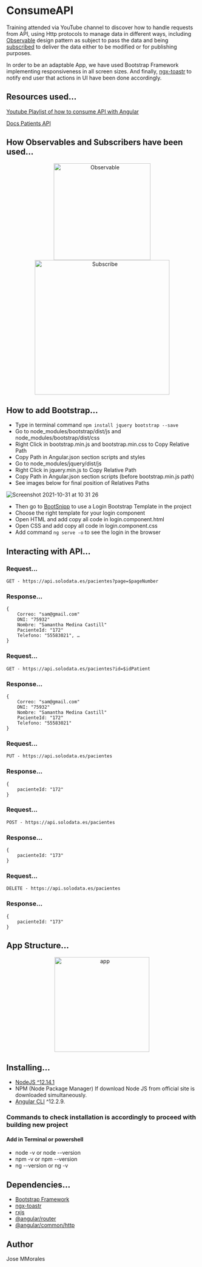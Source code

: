 # ConsumeAPI

Training attended via YouTube channel to discover how to handle requests from API, using Http protocols to manage data in different ways, including [Observable](https://angular.io/guide/observables) design pattern as subject to pass the data and being [subscribed](https://rxjs.dev/guide/subscription) to deliver the data either to be modified or for publishing purposes.

In order to be an adaptable App, we have used Bootstrap Framework implementing responsiveness in all screen sizes. And finally, [ngx-toastr](https://www.npmjs.com/package/ngx-toastr) to notify end user that actions in UI have been done accordingly. 

## Resources used... 

[Youtube Playlist of how to consume API with Angular](https://www.youtube.com/watch?v=ooAmdvpAE-o&list=PLIbWwxXce3VqQxabv3aT0nHnhHQH6F-qG)

[Docs Patients API](https://api.solodata.es/)

## How Observables and Subscribers have been used...

<div align="center">
    <img width="255" alt="Observable" src="https://user-images.githubusercontent.com/43299285/141693393-c9e4b5cb-4190-4ca8-a9e5-6dfb44f66c74.PNG">
    <img width="355" alt="Subscribe" src="https://user-images.githubusercontent.com/43299285/141693550-288125e3-5058-46eb-943f-ac12e684fc20.PNG">
</div>


## How to add Bootstrap...
* Type in terminal command `npm install jquery bootstrap --save`
* Go to node_modules/bootstrap/dist/js and node_modules/bootstrap/dist/css
* Right Click in bootstrap.min.js and bootstrap.min.css to Copy Relative Path
* Copy Path in Angular.json section scripts and styles
* Go to node_modules/jquery/dist/js
* Right Click in jquery.min.js to Copy Relative Path
* Copy Path in Angular.json section scripts (before bootstrap.min.js path)
* See images below for final position of Relatives Paths

![Screenshot 2021-10-31 at 10 31 26](https://user-images.githubusercontent.com/43299285/139576282-ba521717-3d75-4cfd-80ba-a16a44f30c1b.png)

* Then go to [BootSnipp](https://bootsnipp.com/) to use a Login Bootstrap Template in the project 
* Choose the right template for your login component
* Open HTML and add copy all code in login.component.html
* Open CSS and add copy all code in login.component.css
* Add command `ng serve -o` to see the login in the browser

## Interacting with API...

### Request...
`GET - https://api.solodata.es/pacientes?page=$pageNumber`
### Response...
```
{
    Correo: "sam@gmail.com"
    DNI: "75932"
    Nombre: "Samantha Medina Castill"
    PacienteId: "172"
    Telefono: "55583021", …
}
```
### Request...
`GET - https://api.solodata.es/pacientes?id=$idPatient`
### Response...
```
{
    Correo: "sam@gmail.com"
    DNI: "75932"
    Nombre: "Samantha Medina Castill"
    PacienteId: "172"
    Telefono: "55583021"
}
```
### Request...
`PUT - https://api.solodata.es/pacientes`
### Response...
```
{
    pacienteId: "172"
}
```
### Request...
`POST - https://api.solodata.es/pacientes`
### Response...
```
{
    pacienteId: "173"
}
```
### Request...
`DELETE - https://api.solodata.es/pacientes`
### Response...
```
{
    pacienteId: "173"
}
```
## App Structure...
<div align="center">
<img width="250" alt="app" src="https://user-images.githubusercontent.com/43299285/141678365-58c37055-bf48-4ebb-acfe-be942ef51a03.PNG">
</div>

## Installing...
* [NodeJS ^12.14.1](https://nodejs.org/en/)
* NPM (Node Package Manager) If download Node JS from official site is downloaded simultaneously.
* [Angular CLI](https://github.com/angular/angular-cli) ^12.2.9.

### Commands to check installation is accordingly to proceed with building new project
#### Add in Terminal or powershell
* node -v or node --version
* npm -v or npm --version
* ng --version or ng -v

## Dependencies...
* [Bootstrap Framework](https://getbootstrap.com/docs/3.4/getting-started/)
* [ngx-toastr](https://www.npmjs.com/package/ngx-toastr)
* [rxjs](https://rxjs.dev/)
* [@angular/router](https://angular.io/api/router)
* [@angular/common/http](https://angular.io/guide/http)
## Author
Jose MMorales

